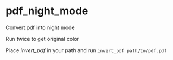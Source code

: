 # pdf_night_mode
Convert pdf into night mode

Run twice to get original color

Place _invert_pdf_ in your path and run `invert_pdf path/to/pdf.pdf`
